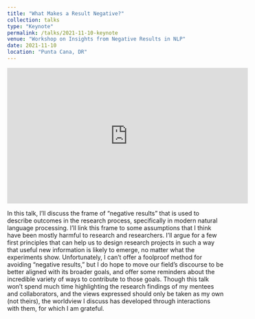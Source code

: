 ```yaml
---
title: "What Makes a Result Negative?"
collection: talks
type: "Keynote"
permalink: /talks/2021-11-10-keynote
venue: "Workshop on Insights from Negative Results in NLP"
date: 2021-11-10
location: "Punta Cana, DR"
---
```


<iframe width="560" height="315" src="https://www.youtube.com/embed/98bTx9rMjUo" title="YouTube video player" frameborder="0" allow="accelerometer; autoplay; clipboard-write; encrypted-media; gyroscope; picture-in-picture" allowfullscreen></iframe>

In this talk, I’ll discuss the frame of “negative results” that is used to describe outcomes in the research process, specifically in modern natural language processing.  I’ll link this frame to some assumptions that I think have been mostly harmful to research and researchers.  I’ll argue for a few first principles that can help us to design research projects in such a way that useful new information is likely to emerge, no matter what the experiments show.  Unfortunately, I can’t offer a foolproof method for avoiding “negative results,” but I do hope to move our field’s discourse to be better aligned with its broader goals, and offer some reminders about the incredible variety of ways to contribute to those goals.  Though this talk won’t spend much time highlighting the research findings of my mentees and collaborators, and the views expressed should only be taken as my own (not theirs), the worldview I discuss has developed through interactions with them, for which I am grateful.


